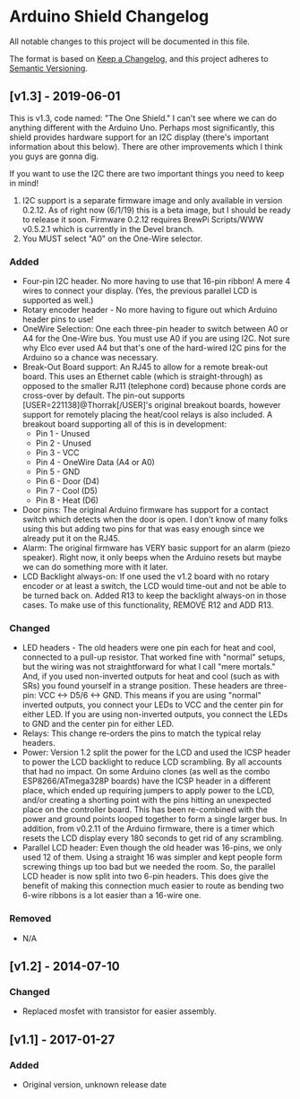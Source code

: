 # Arduino Shield Changelog
All notable changes to this project will be documented in this file.

The format is based on [Keep a Changelog](https://keepachangelog.com/en/1.0.0/),
and this project adheres to [Semantic Versioning](https://semver.org/spec/v2.0.0.html).

## [v1.3] - 2019-06-01
This is v1.3, code named: "The One Shield."  I can't see where we can do anything different with the Arduino Uno.  Perhaps most significantly, this shield provides hardware support for an I2C display (there's important information about this below).  There are other improvements which I think you guys are gonna dig.

If you want to use the I2C there are two important things you need to keep in mind!
1.	I2C support is a separate firmware image and only available in version 0.2.12.  As of right now (6/1/19) this is a beta image, but I should be ready to release it soon.  Firmware 0.2.12 requires BrewPi Scripts/WWW v0.5.2.1 which is currently in the Devel branch.
2.	You MUST select "A0" on the One-Wire selector.

### Added
 - Four-pin I2C header.  No more having to use that 16-pin ribbon!  A mere 4 wires to connect your display. (Yes, the previous parallel LCD is supported as well.)
 - Rotary encoder header - No more having to figure out which Arduino header pins to use!
 - OneWire Selection: One each three-pin header to switch between A0 or A4 for the One-Wire bus.  You must use A0 if you are using I2C.  Not sure why Elco ever used A4 but that's one of the hard-wired I2C pins for the Arduino so a chance was necessary.
 - Break-Out Board support:  An RJ45 to allow for a remote break-out board.  This uses an Ethernet cable (which is straight-through) as opposed to the smaller RJ11 (telephone cord) because phone cords are cross-over by default.  The pin-out supports [USER=221138]@Thorrak[/USER]'s original breakout boards, however support for remotely placing the heat/cool relays is also included.  A breakout board supporting all of this is in development:
   - Pin 1 - Unused
   - Pin 2 - Unused
   - Pin 3 - VCC
   - Pin 4 - OneWire Data (A4 or A0)
   - Pin 5 - GND
   - Pin 6 - Door (D4)
   - Pin 7 - Cool (D5)
   - Pin 8 - Heat (D6)
  - Door pins:  The original Arduino firmware has support for a contact switch which detects when the door is open.  I don't know of many folks using this but adding two pins for that was easy enough since we already put it on the RJ45.
  - Alarm:  The original firmware has VERY basic support for an alarm (piezo speaker).  Right now, it only beeps when the Arduino resets but maybe we can do something more with it later.
  - LCD Backlight always-on:  If one used the v1.2 board with no rotary encoder or at least a switch, the LCD would time-out and not be able to be turned back on.  Added R13 to keep the backlight always-on in those cases.  To make use of this functionality, REMOVE R12 and ADD R13.

### Changed
  - LED headers - The old headers were one pin each for heat and cool, connected to a pull-up resistor.  That worked fine with "normal" setups, but the wiring was not straightforward for what I call "mere mortals." And, if you used non-inverted outputs for heat and cool (such as with SRs) you found yourself in a strange position.  These headers are three-pin: VCC <-> D5/6 <-> GND.  This means if you are using "normal" inverted outputs, you connect your LEDs to VCC and the center pin for either LED.  If you are using non-inverted outputs, you connect the LEDs to GND and the center pin for either LED.
  - Relays: This change re-orders the pins to match the typical relay headers.
  - Power:  Version 1.2 split the power for the LCD and used the ICSP header to power the LCD backlight to reduce LCD scrambling.  By all accounts that had no impact.  On some Arduino clones (as well as the combo ESP8266/ATmega328P boards) have the ICSP header in a different place, which ended up requiring jumpers to apply power to the LCD, and/or creating a shorting point with the pins hitting an unexpected place on the controller board.  This has been re-combined with the power and ground points looped together to form a single larger bus.  In addition, from v0.2.11 of the Arduino firmware, there is a timer which resets the LCD display every 180 seconds to get rid of any scrambling.
  - Parallel LCD header:  Even though the old header was 16-pins, we only used 12 of them.  Using a straight 16 was simpler and kept people form screwing things up too bad but we needed the room.  So, the parallel LCD header is now split into two 6-pin headers.  This does give the benefit of making this connection much easier to route as bending two 6-wire ribbons is a lot easier than a 16-wire one.

### Removed
- N/A

## [v1.2] - 2014-07-10
### Changed
- Replaced mosfet with transistor for easier assembly.

## [v1.1] - 2017-01-27
### Added
- Original version, unknown release date

